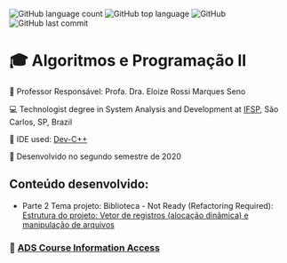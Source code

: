 ![GitHub language count](https://img.shields.io/github/languages/count/jmmarao/library-dinamic-memory-allocation)
![GitHub top language](https://img.shields.io/github/languages/top/jmmarao/library-dinamic-memory-allocation)
![GitHub](https://img.shields.io/github/license/jmmarao/library-dinamic-memory-allocation)
![GitHub last commit](https://img.shields.io/github/last-commit/jmmarao/library-dinamic-memory-allocation)


# :mortar_board: Algoritmos e Programação II

:triangular_flag_on_post: Professor Responsável: Profa. Dra. Eloize Rossi Marques Seno

:computer: Technologist degree in System Analysis and Development at [IFSP](https://www.ifsp.edu.br/), São Carlos, SP, Brazil

:triangular_ruler: IDE used: [Dev-C++](https://sourceforge.net/projects/orwelldevcpp/)

:calendar: Desenvolvido no segundo semestre de 2020

## Conteúdo desenvolvido:

- Parte 2 Tema projeto: Biblioteca - Not Ready (Refactoring Required): [Estrutura do projeto: Vetor de registros (alocação dinâmica) e manipulação de arquivos](https://github.com/jmmarao/library-dinamic-memory-allocation/blob/master/Tema8_Biblioteca_JoaoDomingues.cpp)


### :link: [ADS Course Information Access](https://scl.ifsp.edu.br/index.php/cursos.html?id=116:ads&catid=61)